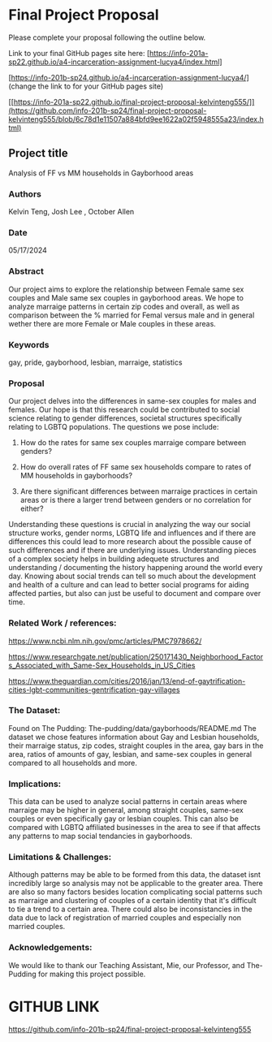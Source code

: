 # Final Project Proposal

Please complete your proposal following the outline below.

Link to your final GitHub pages site here: [https://info-201a-sp22.github.io/a4-incarceration-assignment-lucya4/index.html]

[https://info-201b-sp24.github.io/a4-incarceration-assignment-lucya4/] (change the link to for your GitHub pages site)

[[https://info-201a-sp22.github.io/final-project-proposal-kelvinteng555/]](https://github.com/info-201b-sp24/final-project-proposal-kelvinteng555/blob/6c78d1e11507a884bfd9ee1622a02f5948555a23/index.html)

## Project title

Analysis of FF vs MM households in Gayborhood areas

### Authors
Kelvin Teng, Josh Lee , October Allen
### Date
05/17/2024

### Abstract

Our project aims to explore the relationship between Female same sex couples and Male same sex couples in gayborhood areas. We hope to analyze marraige patterns in certain zip codes and overall, as well as comparison between the % married for Femal versus male and in general wether there are more Female or Male couples in these areas. 


### Keywords

gay, pride, gayborhood, lesbian, marraige, statistics

### Proposal

Our project delves into the differences in same-sex couples for males and females. Our hope is that this research could be contributed to social science relating to gender differences, societal structures specifically relating to LGBTQ populations.  The questions we pose include:  

1. How do the rates for same sex couples marraige compare between genders?

2. How do overall rates of FF same sex households compare to rates of MM households in gayborhoods?

3. Are there significant differences between marraige practices in certain areas or is there a larger trend between genders or no correlation for either?

Understanding these questions is crucial in analyzing the way our social structure works, gender norms, LGBTQ life and influences and if there are differences this could lead to more research about the possible cause of such differences and if there are underlying issues. Understanding pieces of a complex society helps in building adequete structures and understanding / documenting the history happening around the world every day. Knowing about social trends can tell so much about the development and health of a culture and can lead to better social programs for aiding affected parties, but also can just be useful to document and compare over time.


### Related Work / references: 

https://www.ncbi.nlm.nih.gov/pmc/articles/PMC7978662/

https://www.researchgate.net/publication/250171430_Neighborhood_Factors_Associated_with_Same-Sex_Households_in_US_Cities

https://www.theguardian.com/cities/2016/jan/13/end-of-gaytrification-cities-lgbt-communities-gentrification-gay-villages

### The Dataset:
Found on The Pudding: 
The-pudding/data/gayborhoods/README.md
The dataset we chose features information about Gay and Lesbian households, their marraige status, zip codes, straight couples in the area, gay bars in the area, ratios of amounts of gay, lesbian, and same-sex couples in general compared to all households and more. 

### Implications:
This data can be used to analyze social patterns in certain areas where marraige may be higher in general, among straight couples, same-sex couples or even specifically gay or lesbian couples. This can also be compared with LGBTQ affiliated businesses in the area to see if that affects any patterns to map social tendancies in gayborhoods.

### Limitations & Challenges:
Although patterns may be able to be formed from this data, the dataset isnt incredibly large so analysis may not be applicable to the greater area. There are also so many factors besides location complicating social patterns such as marraige and clustering of couples of a certain identity that it's difficult to tie a trend to a certain area. There could also be inconsistancies in the data due to lack of registration of married couples and especially non married couples.

 ### Acknowledgements:
We would like to thank our Teaching Assistant, Mie, our Professor, and The-Pudding for making this project possible. 

# GITHUB LINK
https://github.com/info-201b-sp24/final-project-proposal-kelvinteng555
